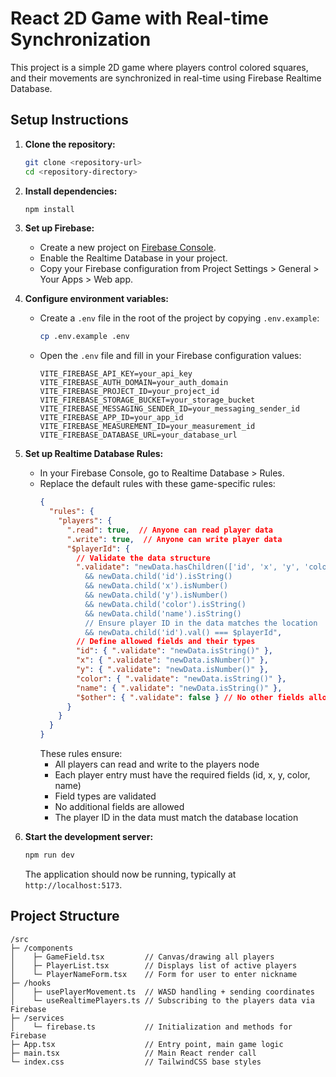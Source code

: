 # React 2D Game with Real-time Synchronization

This project is a simple 2D game where players control colored squares, and their movements are synchronized in real-time using Firebase Realtime Database.

## Setup Instructions

1.  **Clone the repository:**
    ```bash
    git clone <repository-url>
    cd <repository-directory>
    ```

2.  **Install dependencies:**
    ```bash
    npm install
    ```

3.  **Set up Firebase:**
    * Create a new project on [Firebase Console](https://console.firebase.google.com/).
    * Enable the Realtime Database in your project.
    * Copy your Firebase configuration from Project Settings > General > Your Apps > Web app.

4.  **Configure environment variables:**
    * Create a `.env` file in the root of the project by copying `.env.example`:
        ```bash
        cp .env.example .env
        ```
    * Open the `.env` file and fill in your Firebase configuration values:
        ```
        VITE_FIREBASE_API_KEY=your_api_key
        VITE_FIREBASE_AUTH_DOMAIN=your_auth_domain
        VITE_FIREBASE_PROJECT_ID=your_project_id
        VITE_FIREBASE_STORAGE_BUCKET=your_storage_bucket
        VITE_FIREBASE_MESSAGING_SENDER_ID=your_messaging_sender_id
        VITE_FIREBASE_APP_ID=your_app_id
        VITE_FIREBASE_MEASUREMENT_ID=your_measurement_id
        VITE_FIREBASE_DATABASE_URL=your_database_url
        ```

5.  **Set up Realtime Database Rules:**
    * In your Firebase Console, go to Realtime Database > Rules.
    * Replace the default rules with these game-specific rules:
        ```json
        {
          "rules": {
            "players": {
              ".read": true,  // Anyone can read player data
              ".write": true,  // Anyone can write player data
              "$playerId": {
                // Validate the data structure
                ".validate": "newData.hasChildren(['id', 'x', 'y', 'color', 'name'])
                  && newData.child('id').isString()
                  && newData.child('x').isNumber()
                  && newData.child('y').isNumber()
                  && newData.child('color').isString()
                  && newData.child('name').isString()
                  // Ensure player ID in the data matches the location
                  && newData.child('id').val() === $playerId",
                // Define allowed fields and their types
                "id": { ".validate": "newData.isString()" },
                "x": { ".validate": "newData.isNumber()" },
                "y": { ".validate": "newData.isNumber()" },
                "color": { ".validate": "newData.isString()" },
                "name": { ".validate": "newData.isString()" },
                "$other": { ".validate": false } // No other fields allowed
              }
            }
          }
        }
        ```
        These rules ensure:
        * All players can read and write to the players node
        * Each player entry must have the required fields (id, x, y, color, name)
        * Field types are validated
        * No additional fields are allowed
        * The player ID in the data must match the database location

6.  **Start the development server:**
    ```bash
    npm run dev
    ```
    The application should now be running, typically at `http://localhost:5173`.

## Project Structure

```
/src
├─ /components
│    ├─ GameField.tsx         // Canvas/drawing all players
│    ├─ PlayerList.tsx        // Displays list of active players
│    └─ PlayerNameForm.tsx    // Form for user to enter nickname
├─ /hooks
│    ├─ usePlayerMovement.ts  // WASD handling + sending coordinates
│    └─ useRealtimePlayers.ts // Subscribing to the players data via Firebase
├─ /services
│    └─ firebase.ts           // Initialization and methods for Firebase
├─ App.tsx                    // Entry point, main game logic
├─ main.tsx                   // Main React render call
└─ index.css                  // TailwindCSS base styles
```
